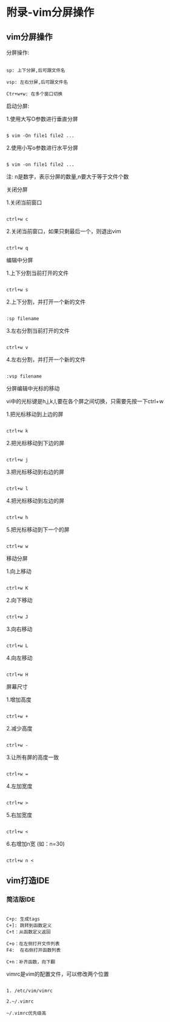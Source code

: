 # 附录-vim分屏操作

## vim分屏操作

分屏操作:

```

sp: 上下分屏,后可跟文件名 

vsp: 左右分屏,后可跟文件名

Ctr+w+w: 在多个窗口切换

```

启动分屏:

1.使用大写O参数进行垂直分屏

```

$ vim -On file1 file2 ...

```

2.使用小写o参数进行水平分屏

```

$ vim -on file1 file2 ...

```

注: n是数字，表示分屏的数量,n要大于等于文件个数

关闭分屏

1.关闭当前窗口

```

ctrl+w c

```

2.关闭当前窗口，如果只剩最后一个，则退出vim

```

ctrl+w q

```

编辑中分屏

1.上下分割当前打开的文件

```

ctrl+w s

```

2.上下分割，并打开一个新的文件

```

:sp filename

```

3.左右分割当前打开的文件

```

ctrl+w v

```

4.左右分割，并打开一个新的文件

```

:vsp filename

```

分屏编辑中光标的移动

vi中的光标键是h,j,k,l,要在各个屏之间切换，只需要先按一下ctrl+w

1.把光标移动到上边的屏

```

ctrl+w k

```

2.把光标移动到下边的屏

```

ctrl+w j

```

3.把光标移动到右边的屏

```

ctrl+w l

```

4.把光标移动到左边的屏

```

ctrl+w h

```

5.把光标移动到下一个的屏

```

ctrl+w w

```

移动分屏

1.向上移动

```

ctrl+w K

```

2.向下移动

```

ctrl+w J

```

3.向右移动

```

ctrl+w L

```

4.向左移动

```

ctrl+w H

```

屏幕尺寸

1.增加高度

```

ctrl+w +

```

2.减少高度

```

ctrl+w -

```

3.让所有屏的高度一致

```

ctrl+w =

```

4.左加宽度

```

ctrl+w >

```

5.右加宽度

```

ctrl+w <

```

6.右增加n宽 (如：n=30)

```

ctrl+w n <

```

## vim打造IDE

### 简洁版IDE

```

C+p: 生成tags
C+]: 跳转到函数定义
C+t：从函数定义返回

C+o：在左侧打开文件列表
F4:  在右侧打开函数列表

C+n：补齐函数，向下翻

```

vimrc是vim的配置文件，可以修改两个位置

```

1. /etc/vim/vimrc

2.~/.vimrc

~/.vimrc优先级高

```